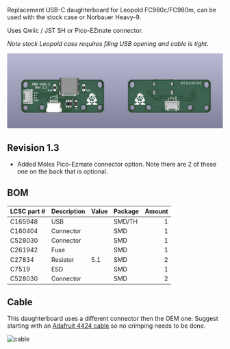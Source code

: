 Replacement USB-C daughterboard for Leopold FC980c/FC980m, can be used with the stock case or Norbauer Heavy-9.

Uses Qwiic / JST SH or Pico-EZmate connector.

_Note stock Leopold case requires filing USB opening and cable is tight._

![render](/assets/render.jpg)

## Revision 1.3
- Added Molex Pico-Ezmate connector option.  Note there are 2 of these one on the back that is optional.

## BOM

| LCSC part # | Description   | Value | Package  | Amount |
| ----------- | ------------- | ----- | -------- | ------:|
| C165948     | USB           |       | SMD/TH   | 1      |
| C160404     | Connector     |       | SMD      | 1      |
| C528030     | Connector     |       | SMD      | 1      |
| C261942     | Fuse	      |       | SMD      | 1      |
| C27834      | Resistor      | 5.1   | SMD      | 2      |
| C7519       | ESD           |       | SMD      | 1      |
| C528030     | Connector     |       | SMD      | 2      | 

## Cable

This daughterboard uses a different connector then the OEM one. Suggest starting with an [Adafruit 4424 cable](https://www.adafruit.com/product/4424) so no crimping needs to be done. 

![cable](https://i.imgur.com/f8iwrel.jpg)


